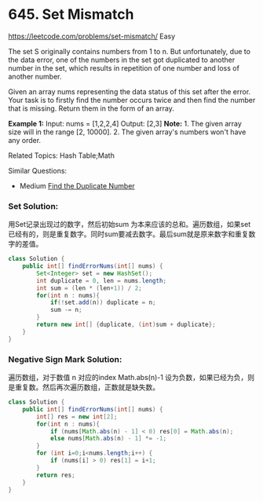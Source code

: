 # 645. Set Mismatch
<https://leetcode.com/problems/set-mismatch/>
Easy

The set S originally contains numbers from 1 to n. But unfortunately, due to the data error, one of the numbers in the set got duplicated to another number in the set, which results in repetition of one number and loss of another number.

Given an array nums representing the data status of this set after the error. Your task is to firstly find the number occurs twice and then find the number that is missing. Return them in the form of an array.

**Example 1:**
    Input: nums = [1,2,2,4]
    Output: [2,3]
**Note:**
    1. The given array size will in the range [2, 10000].
    2. The given array's numbers won't have any order.

Related Topics: Hash Table;Math

Similar Questions: 
* Medium [Find the Duplicate Number](https://leetcode.com/problems/find-the-duplicate-number/)


### Set Solution:
用Set记录出现过的数字，然后初始sum 为本来应该的总和。遍历数组，如果set已经有的，则是重复数字。同时sum要减去数字。最后sum就是原来数字和重复数字的差值。

```java
class Solution {
    public int[] findErrorNums(int[] nums) {
        Set<Integer> set = new HashSet();
        int duplicate = 0, len = nums.length;
        int sum = (len * (len+1)) / 2;
        for(int n : nums){
            if(!set.add(n)) duplicate = n;
            sum -= n;
        }
        return new int[] {duplicate, (int)sum + duplicate};
    }
}
```

### Negative Sign Mark Solution:
遍历数组，对于数值 n 对应的index Math.abs(n)-1 设为负数，如果已经为负，则是重复数。然后再次遍历数组，正数就是缺失数。

```java
class Solution {
    public int[] findErrorNums(int[] nums) {
        int[] res = new int[2];
        for(int n : nums){
            if (nums[Math.abs(n) - 1] < 0) res[0] = Math.abs(n);
            else nums[Math.abs(n) - 1] *= -1;
        }
        for (int i=0;i<nums.length;i++) {
            if (nums[i] > 0) res[1] = i+1;
        }
        return res;
    }
}
```